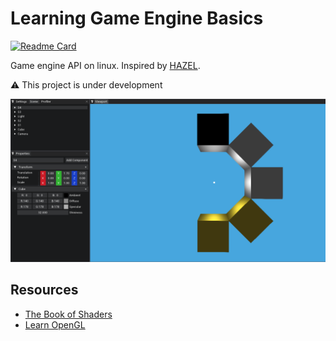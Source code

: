 # Learning Game Engine Basics
[![Readme Card](https://github-readme-stats.vercel.app/api/pin/?username=Phoenix-flame&repo=Phoenix&theme=vue-dark)](https://github.com/anuraghazra/github-readme-stats)

Game engine API on linux. Inspired by [HAZEL](https://github.com/TheCherno/Hazel).

:warning: This project is under development

![alt text](https://github.com/Phoenix-flame/Phoenix/blob/master/images/new_ver.png?raw=true)

## Resources
- [The Book of Shaders](https://thebookofshaders.com/)
- [Learn OpenGL](https://learnopengl.com/Getting-started)
